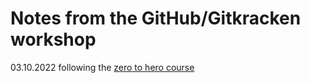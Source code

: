 # Notes from the GitHub/Gitkracken workshop

03.10.2022 following the [zero to hero course](https://ellieevolves.github.io/Git-Lesson/)
